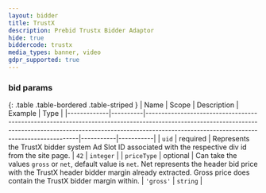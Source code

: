 ```yaml
---
layout: bidder
title: TrustX
description: Prebid Trustx Bidder Adaptor
hide: true
biddercode: trustx
media_types: banner, video
gdpr_supported: true
---
```



### bid params

{: .table .table-bordered .table-striped }
| Name        | Scope    | Description                                                                                                                                                                                                         | Example   | Type      |
|-------------|----------|---------------------------------------------------------------------------------------------------------------------------------------------------------------------------------------------------------------------|-----------|-----------|
| `uid`       | required | Represents the TrustX bidder system Ad Slot ID associated with the respective div id from the site page.                                                                                                            | `42`      | `integer` |
| `priceType` | optional | Can take the values `gross` or `net`, default value is `net`. Net represents the header bid price with the TrustX header bidder margin already extracted. Gross price does contain the TrustX bidder margin within. | `'gross'` | `string`  |
